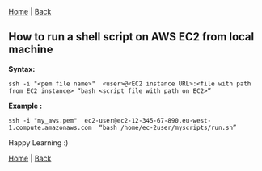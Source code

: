[Home](https://debbiswal.github.io/Tech-BITE/) \| [Back](https://debbiswal.github.io/Tech-BITE/#aws)  

## How to run a shell script on AWS EC2 from local machine  

**Syntax:**  
```shell
ssh -i "<pem file name>"  <user>@<EC2 instance URL>:<file with path from EC2 instance> “bash <script file with path on EC2>”
```  

**Example :**  
```shell
ssh -i "my_aws.pem"  ec2-user@ec2-12-345-67-890.eu-west-1.compute.amazonaws.com  “bash /home/ec-2user/myscripts/run.sh”
```  

Happy Learning :)  

[Home](https://debbiswal.github.io/Tech-BITE/) \| [Back](https://debbiswal.github.io/Tech-BITE/#aws)  
